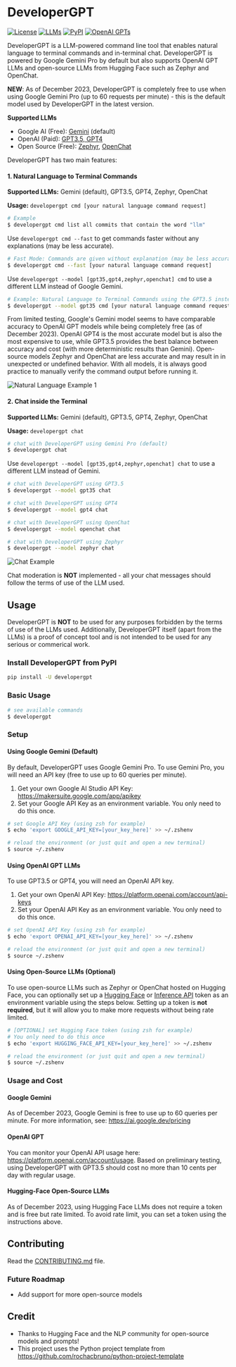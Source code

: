 # DeveloperGPT
[![License](https://img.shields.io/badge/license-MIT-green)](./LICENSE)
[![LLMs](https://img.shields.io/badge/Supported%20LLMs-Gemini,%20GPT3.5,%20GPT4,%20OpenChat,%20Zephyr-blue)](https://img.shields.io/badge/Supported%20LLMs-Gemini,%20GPT3.5,%20GPT4,%20OpenChat,%20Zephyr-blue)
[![PyPI](https://img.shields.io/pypi/v/developergpt)](https://pypi.org/project/developergpt/)
[![OpenAI GPTs](https://img.shields.io/badge/OpenAI%20GPTs-Try%20the%20online%20DeveloperGPT-8A2BE2)](https://chat.openai.com/g/g-mfPPe6MKC-developergpt)

DeveloperGPT is a LLM-powered command line tool that enables natural language to terminal commands and in-terminal chat. DeveloperGPT is powered by Google Gemini Pro by default but also supports OpenAI GPT LLMs and open-source LLMs from Hugging Face such as Zephyr and OpenChat.

**NEW**: As of December 2023, DeveloperGPT is completely free to use when using Google Gemini Pro (up to 60 requests per minute) - this is the default model used by DeveloperGPT in the latest version. 

**Supported LLMs**
- Google AI (Free): [Gemini](https://deepmind.google/technologies/gemini/) (default)
- OpenAI (Paid): [GPT3.5, GPT4](https://platform.openai.com/docs/models)
- Open Source (Free): [Zephyr](https://huggingface.co/HuggingFaceH4/zephyr-7b-beta), [OpenChat](https://huggingface.co/openchat/openchat_3.5)

DeveloperGPT has two main features:
#### 1. Natural Language to Terminal Commands
**Supported LLMs:** Gemini (default), GPT3.5, GPT4, Zephyr, OpenChat

**Usage:** `developergpt cmd [your natural language command request]`
```bash
# Example
$ developergpt cmd list all commits that contain the word "llm"
```

Use `developergpt cmd --fast` to get commands faster without any explanations (may be less accurate). 
```bash
# Fast Mode: Commands are given without explanation (may be less accurate)
$ developergpt cmd --fast [your natural language command request]
```

Use `developergpt --model [gpt35,gpt4,zephyr,openchat] cmd` to use a different LLM instead of Google Gemini.  
```bash
# Example: Natural Language to Terminal Commands using the GPT3.5 instead of Gemini
$ developergpt --model gpt35 cmd [your natural language command request]
```

From limited testing, Google's Gemini model seems to have comparable accuracy to OpenAI GPT models while being completely free (as of December 2023). OpenAI GPT4 is the most accurate model but is also the most expensive to use, while GPT3.5 provides the best balance between accuracy and cost (with more deterministic results than Gemini). Open-source models Zephyr and OpenChat are less accurate and may result in in unexpected or undefined behavior. With all models, it is always good practice to manually verify the command output before running it. 

![Natural Language Example 1](https://github.com/luo-anthony/DeveloperGPT/raw/main/samples/cmd_demo.gif)

#### 2. Chat inside the Terminal
**Supported LLMs:** Gemini (default), GPT3.5, GPT4, Zephyr, OpenChat

**Usage:** `developergpt chat`
```bash
# chat with DeveloperGPT using Gemini Pro (default)
$ developergpt chat
```

Use `developergpt --model [gpt35,gpt4,zephyr,openchat] chat` to use a different LLM instead of Gemini. 
```bash
# chat with DeveloperGPT using GPT3.5
$ developergpt --model gpt35 chat

# chat with DeveloperGPT using GPT4
$ developergpt --model gpt4 chat

# chat with DeveloperGPT using OpenChat
$ developergpt --model openchat chat

# chat with DeveloperGPT using Zephyr
$ developergpt --model zephyr chat
```

![Chat Example](https://github.com/luo-anthony/DeveloperGPT/raw/main/samples/chat_demo.gif)

Chat moderation is **NOT** implemented - all your chat messages should follow the terms of use of the LLM used. 

## Usage
DeveloperGPT is **NOT** to be used for any purposes forbidden by the terms of use of the LLMs used. Additionally, DeveloperGPT itself (apart from the LLMs) is a proof of concept tool and is not intended to be used for any serious or commerical work. 

### Install DeveloperGPT from PyPI
```bash
pip install -U developergpt
```

### Basic Usage
```bash
# see available commands
$ developergpt 
```

### Setup
#### Using Google Gemini (Default)
By default, DeveloperGPT uses Google Gemini Pro. To use Gemini Pro, you will need an API key (free to use up to 60 queries per minute).

1. Get your own Google AI Studio API Key: https://makersuite.google.com/app/apikey
2. Set your Google API Key as an environment variable. You only need to do this once. 
```bash
# set Google API Key (using zsh for example)
$ echo 'export GOOGLE_API_KEY=[your_key_here]' >> ~/.zshenv

# reload the environment (or just quit and open a new terminal)
$ source ~/.zshenv
```

#### Using OpenAI GPT LLMs
To use GPT3.5 or GPT4, you will need an OpenAI API key.

1. Get your own OpenAI API Key: https://platform.openai.com/account/api-keys
2. Set your OpenAI API Key as an environment variable. You only need to do this once. 
```bash
# set OpenAI API Key (using zsh for example)
$ echo 'export OPENAI_API_KEY=[your_key_here]' >> ~/.zshenv

# reload the environment (or just quit and open a new terminal)
$ source ~/.zshenv
```

#### Using Open-Source LLMs (Optional)
To use open-source LLMs such as Zephyr or OpenChat hosted on Hugging Face, you can optionally set up a [Hugging Face](https://huggingface.co/settings/tokens) or [Inference API](https://huggingface.co/docs/api-inference/index) token as an environment variable using the steps below. Setting up a token is **not required**, but it will allow you to make more requests without being rate limited. 

```bash
# [OPTIONAL] set Hugging Face token (using zsh for example)
# You only need to do this once
$ echo 'export HUGGING_FACE_API_KEY=[your_key_here]' >> ~/.zshenv

# reload the environment (or just quit and open a new terminal)
$ source ~/.zshenv
```

### Usage and Cost 
#### Google Gemini
As of December 2023, Google Gemini is free to use up to 60 queries per minute. For more information, see: https://ai.google.dev/pricing

#### OpenAI GPT
You can monitor your OpenAI API usage here: https://platform.openai.com/account/usage. Based on preliminary testing, using DeveloperGPT with GPT3.5 should cost no more than 10 cents per day with regular usage. 

#### Hugging-Face Open-Source LLMs 
As of December 2023, using Hugging Face LLMs does not require a token and is free but rate limited. To avoid rate limit, you can set a token using the instructions above. 

## Contributing
Read the [CONTRIBUTING.md](CONTRIBUTING.md) file.

### Future Roadmap
- Add support for more open-source models

## Credit
- Thanks to Hugging Face and the NLP community for open-source models and prompts! 
- This project uses the Python project template from https://github.com/rochacbruno/python-project-template
